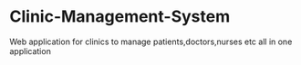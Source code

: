 # Clinic-Management-System
Web application for clinics to manage patients,doctors,nurses etc all in one application
